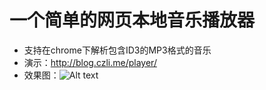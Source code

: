 # 一个简单的网页本地音乐播放器
* 支持在chrome下解析包含ID3的MP3格式的音乐
* 演示：http://blog.czli.me/player/
* 效果图：![Alt text](http://spnews.qiniudn.com/效果图2.png "效果图")